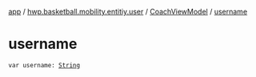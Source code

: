 [app](../../index.md) / [hwp.basketball.mobility.entitiy.user](../index.md) / [CoachViewModel](index.md) / [username](.)

# username

`var username: `[`String`](https://kotlinlang.org/api/latest/jvm/stdlib/kotlin/-string/index.html)